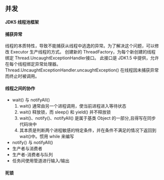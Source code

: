 并发
---
#### JDK5 线程池框架

#### 捕获异常 
线程的本质特性，导致不能捕获从线程中逃逸的异常。为了解决这个问题，可以修改 Executor 生产线程的方式。
创建新的 ThreadFactory，为每个新创建的线程绑定 Thread.UncaughtExceptionHandler接口。
此接口是 JDK1.5 中提供，允许在每个线程绑定异常处理器。Thread.UncaughtExceptionHandler.uncaughtException() 在线程因未捕获异常而终止时被调用。

#### 线程之间的协作
- wait() 与 notifyAll()
    1. wait() 通常由另一个进程调用，使当前进程进入等待状态
    2. wait() 释放锁，而 sleep() 和 yield() 并不释放锁
    3. wait()、notify()、notifyAll() 是属于基类 Object 的一部分,且得写在同步代码块中
    4. 其本质是判断两个进程敏感的特定条件，并在条件不满足的情况下返回到 wait()中。惯用 while 来编写
- notify() 与 notifyAll()
- 生产者与消费者
- 生产者-消费者与队列
- 任务间使用管道进行输入/输出

#### 死锁